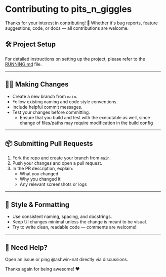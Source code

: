 # Contributing to pits_n_giggles

Thanks for your interest in contributing! 🎉 Whether it's bug reports, feature suggestions, code, or docs — all contributions are welcome.

## 🛠 Project Setup

For detailed instructions on setting up the project, please refer to the [RUNNING.md](docs/RUNNING.md) file.

---

## 🧑‍💻 Making Changes

- Create a new branch from `main`.
- Follow existing naming and code style conventions.
- Include helpful commit messages.
- Test your changes before committing.
    - Ensure that you build and test with the executable as well, since change of files/paths may require modification in the build config
---

## 📦 Submitting Pull Requests

1. Fork the repo and create your branch from `main`.
2. Push your changes and open a pull request.
3. In the PR description, explain:
   - What you changed
   - Why you changed it
   - Any relevant screenshots or logs

---

## 📝 Style & Formatting

- Use consistent naming, spacing, and docstrings.
- Keep UI changes minimal unless the change is meant to be visual.
- Try to write clean, readable code — comments are welcome!

---

## 🙋 Need Help?

Open an issue or ping @ashwin-nat directly via discussions.

Thanks again for being awesome! ❤️

